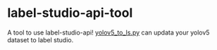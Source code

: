 # label-studio-api-tool
A tool to use label-studio-api!
[yolov5_to_ls.py](https://github.com/dengbuqi/label-studio-api-tool/blob/main/yolov5_to_ls.py) can updata your yolov5 dataset to label studio.